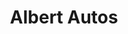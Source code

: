 ---
title: "Albert Autos"
url: /digne-les-bains/albert-autos-avenue-du-colonel-noel/
shop: voiture
---